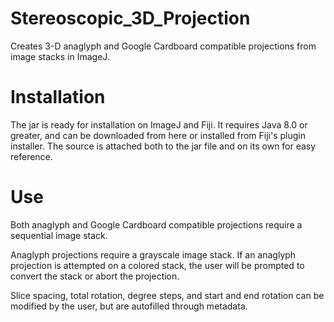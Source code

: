 # Stereoscopic_3D_Projection
Creates 3-D anaglyph and Google Cardboard compatible projections from image stacks in ImageJ.

# Installation
The jar is ready for installation on ImageJ and Fiji. It requires Java 8.0 or greater, and can be downloaded from here or installed from Fiji's plugin installer.
The source is attached both to the jar file and on its own for easy reference.

# Use
Both anaglyph and Google Cardboard compatible projections require a sequential image stack. 

Anaglyph projections require a grayscale image stack. If an anaglyph projection is attempted on a colored stack, the user will be prompted to convert the stack or abort the projection.

Slice spacing, total rotation, degree steps, and start and end rotation can be modified by the user, but are autofilled through metadata.
